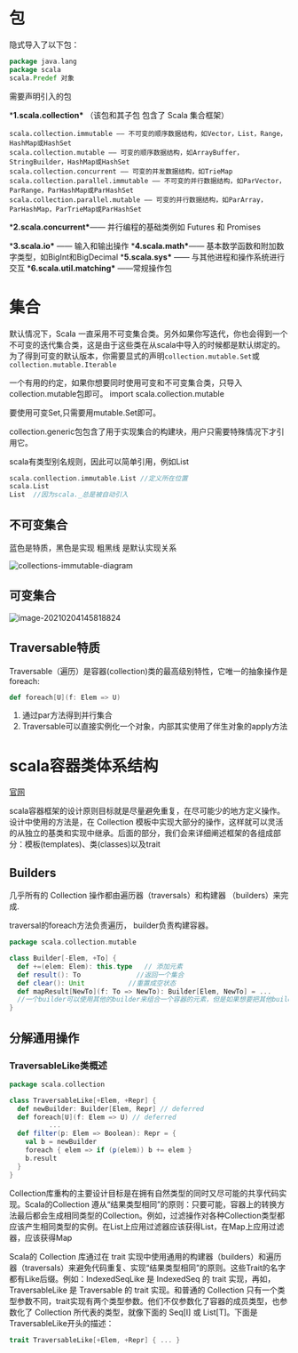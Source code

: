 # 包

隐式导入了以下包：

```scala
package java.lang 
package scala  
scala.Predef 对象
```

需要声明引入的包

***1.scala.collection\*** （该包和其子包 包含了 Scala 集合框架）

```
scala.collection.immutable —— 不可变的顺序数据结构，如Vector，List，Range，HashMap或HashSet
scala.collection.mutable —— 可变的顺序数据结构，如ArrayBuffer，StringBuilder，HashMap或HashSet
scala.collection.concurrent —— 可变的并发数据结构，如TrieMap
scala.collection.parallel.immutable —— 不可变的并行数据结构，如ParVector，ParRange，ParHashMap或ParHashSet
scala.collection.parallel.mutable —— 可变的并行数据结构，如ParArray，ParHashMap，ParTrieMap或ParHashSet
```

***2.scala.concurrent\***—— 并行编程的基础类例如 Futures 和 Promises

***3.scala.io\*** —— 输入和输出操作
***4.scala.math\***—— 基本数学函数和附加数字类型，如BigInt和BigDecimal
***5.scala.sys\*** —— 与其他进程和操作系统进行交互
***6.scala.util.matching\*** ——常规操作包

# 集合

默认情况下，Scala 一直采用不可变集合类。另外如果你写迭代，你也会得到一个不可变的迭代集合类，这是由于这些类在从scala中导入的时候都是默认绑定的。为了得到可变的默认版本，你需要显式的声明`collection.mutable.Set`或`collection.mutable.Iterable`

一个有用的约定，如果你想要同时使用可变和不可变集合类，只导入collection.mutable包即可。
import scala.collection.mutable

要使用可变Set,只需要用mutable.Set即可。

collection.generic包包含了用于实现集合的构建块，用户只需要特殊情况下才引用它。

scala有类型别名规则，因此可以简单引用，例如List

```scala
scala.conllection.immutable.List //定义所在位置
scala.List
List  //因为scala._总是被自动引入
```



## 不可变集合

蓝色是特质，黑色是实现
粗黑线 是默认实现关系

![collections-immutable-diagram](https://gitee.com/luckywind/PigGo/raw/master/image/collections-immutable-diagram.svg)

## 可变集合

![image-20210204145818824](https://gitee.com/luckywind/PigGo/raw/master/image/image-20210204145818824.png)

## Traversable特质

Traversable（遍历）是容器(collection)类的最高级别特性，它唯一的抽象操作是foreach:

```scala
def foreach[U](f: Elem => U)
```

1. 通过par方法得到并行集合
2. Traversable可以直接实例化一个对象，内部其实使用了伴生对象的apply方法

# scala容器类体系结构

[官网](https://docs.scala-lang.org/zh-cn/overviews/core/architecture-of-scala-collections.html)

scala容器框架的设计原则目标就是尽量避免重复，在尽可能少的地方定义操作。设计中使用的方法是，在 Collection 模板中实现大部分的操作，这样就可以灵活的从独立的基类和实现中继承。后面的部分，我们会来详细阐述框架的各组成部分：模板(templates)、类(classes)以及trait

## Builders

几乎所有的 Collection 操作都由遍历器（traversals）和构建器 （builders）来完成.

traversal的foreach方法负责遍历， builder负责构建容器。

```scala
package scala.collection.mutable

class Builder[-Elem, +To] {
  def +=(elem: Elem): this.type   // 添加元素
  def result(): To          	//返回一个集合
  def clear(): Unit           //重置成空状态
  def mapResult[NewTo](f: To => NewTo): Builder[Elem, NewTo] = ...
  //一个builder可以使用其他的builder来组合一个容器的元素，但是如果想要把其他builder返回的结果进行转换，例如，转成另一种类型，就需要使用Builder类的mapResult方法
}
```

## 分解通用操作

### TraversableLike类概述

```scala
package scala.collection

class TraversableLike[+Elem, +Repr] {
  def newBuilder: Builder[Elem, Repr] // deferred
  def foreach[U](f: Elem => U) // deferred
          ...
  def filter(p: Elem => Boolean): Repr = {
    val b = newBuilder
    foreach { elem => if (p(elem)) b += elem }
    b.result
  }
}
```

Collection库重构的主要设计目标是在拥有自然类型的同时又尽可能的共享代码实现。Scala的Collection 遵从“结果类型相同”的原则：只要可能，容器上的转换方法最后都会生成相同类型的Collection。例如，过滤操作对各种Collection类型都应该产生相同类型的实例。在List上应用过滤器应该获得List，在Map上应用过滤器，应该获得Map

Scala的 Collection 库通过在 trait 实现中使用通用的构建器（builders）和遍历器（traversals）来避免代码重复、实现“结果类型相同”的原则。这些Trait的名字都有Like后缀。例如：IndexedSeqLike 是 IndexedSeq 的 trait 实现，再如，TraversableLike 是 Traversable 的 trait 实现。和普通的 Collection 只有一个类型参数不同，trait实现有两个类型参数。他们不仅参数化了容器的成员类型，也参数化了 Collection 所代表的类型，就像下面的 Seq[I] 或 List[T]。下面是TraversableLike开头的描述：

```scala
trait TraversableLike[+Elem, +Repr] { ... }
```

